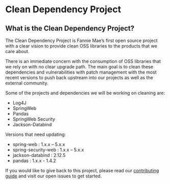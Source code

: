 # Clean Dependency Project 

## What is the Clean Dependency Project?  

The Clean Dependency Project is Fannie Mae’s first open source project with a clear vision to provide clean OSS libraries to the products that we care about.  

There is an immediate concern with the consumption of OSS libraries that we rely on with no clear upgrade path.  The main goal is to clean these dependencies and vulnerabilities with patch management with the most recent versions to push back upstream into our projects as well as the external community.  

Some of the projects and dependencies we will be working on cleaning are:

* Log4J
* SpringWeb
* Pandas
* SpringWeb Security 
* Jackson-Databind

Versions that need updating:

* spring-web : 1.x.x – 5.x.x
* spring-security-web : 1.x.x – 5.x.x
* jackson-databind : 2.12.5
* pandas : 1.x.x - 1.4.2

If you would like to give back to this project, please read our [contributing guide](https://github.com/FannieMaeOpenSource/clean-dependency-project/blob/main/CONTRIBUTING.md) and visit our open issues to get started.


